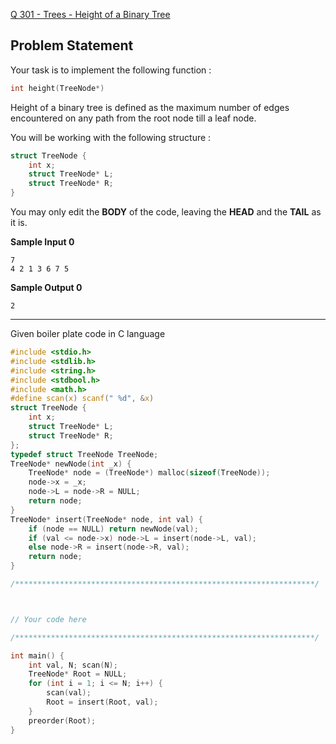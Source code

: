 [Q 301 - Trees - Height of a Binary Tree](https://www.hackerrank.com/contests/may-jun-2023-ccc-lbrce-coding-practice-open/challenges/trees-height-of-a-binary-tree)

**Problem Statement**
---
Your task is to implement the following function :

```C
int height(TreeNode*)
```

Height of a binary tree is defined as the maximum number of edges encountered on any path from the root node till a leaf node.

You will be working with the following structure :

```C
struct TreeNode {
	int x;
    struct TreeNode* L;
    struct TreeNode* R;
}
```

You may only edit the **BODY** of the code, leaving the **HEAD** and the **TAIL** as it is.

**Sample Input 0**

```
7
4 2 1 3 6 7 5
```

**Sample Output 0**

```
2
```

---

Given boiler plate code in C language

```C
#include <stdio.h>
#include <stdlib.h>
#include <string.h>
#include <stdbool.h>
#include <math.h>
#define scan(x) scanf(" %d", &x)
struct TreeNode {
	int x;
	struct TreeNode* L;
	struct TreeNode* R;
};
typedef struct TreeNode TreeNode;
TreeNode* newNode(int _x) {
	TreeNode* node = (TreeNode*) malloc(sizeof(TreeNode));
	node->x = _x;
	node->L = node->R = NULL;
    return node;
}
TreeNode* insert(TreeNode* node, int val) {
	if (node == NULL) return newNode(val);
	if (val <= node->x) node->L = insert(node->L, val);
	else node->R = insert(node->R, val);
    return node;
}

/*******************************************************************/



// Your code here

/*******************************************************************/

int main() {
	int val, N; scan(N);
	TreeNode* Root = NULL;
	for (int i = 1; i <= N; i++) {
		scan(val);
		Root = insert(Root, val);
	}
	preorder(Root);
}
```
